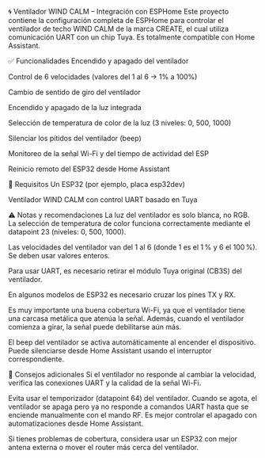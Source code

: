 🌀 Ventilador WIND CALM – Integración con ESPHome
Este proyecto contiene la configuración completa de ESPHome para controlar el ventilador de techo WIND CALM de la marca CREATE, el cual utiliza comunicación UART con un chip Tuya. Es totalmente compatible con Home Assistant.

✅ Funcionalidades
Encendido y apagado del ventilador

Control de 6 velocidades (valores del 1 al 6 → 1% a 100%)

Cambio de sentido de giro del ventilador

Encendido y apagado de la luz integrada

Selección de temperatura de color de la luz (3 niveles: 0, 500, 1000)

Silenciar los pitidos del ventilador (beep)

Monitoreo de la señal Wi-Fi y del tiempo de actividad del ESP

Reinicio remoto del ESP32 desde Home Assistant

🧰 Requisitos
Un ESP32 (por ejemplo, placa esp32dev)

Ventilador WIND CALM con control UART basado en Tuya

⚠️ Notas y recomendaciones
La luz del ventilador es solo blanca, no RGB. La selección de temperatura de color funciona correctamente mediante el datapoint 23 (niveles: 0, 500, 1000).

Las velocidades del ventilador van del 1 al 6 (donde 1 es el 1 % y 6 el 100 %). Se deben usar valores enteros.

Para usar UART, es necesario retirar el módulo Tuya original (CB3S) del ventilador.

En algunos modelos de ESP32 es necesario cruzar los pines TX y RX.

Es muy importante una buena cobertura Wi-Fi, ya que el ventilador tiene una carcasa metálica que atenúa la señal. Además, cuando el ventilador comienza a girar, la señal puede debilitarse aún más.

El beep del ventilador se activa automáticamente al encender el dispositivo. Puede silenciarse desde Home Assistant usando el interruptor correspondiente.

🔧 Consejos adicionales
Si el ventilador no responde al cambiar la velocidad, verifica las conexiones UART y la calidad de la señal Wi-Fi.

Evita usar el temporizador (datapoint 64) del ventilador. Cuando se agota, el ventilador se apaga pero ya no responde a comandos UART hasta que se enciende manualmente con el mando RF. Es mejor controlar el apagado con automatizaciones desde Home Assistant.

Si tienes problemas de cobertura, considera usar un ESP32 con mejor antena externa o mover el router más cerca del ventilador.
